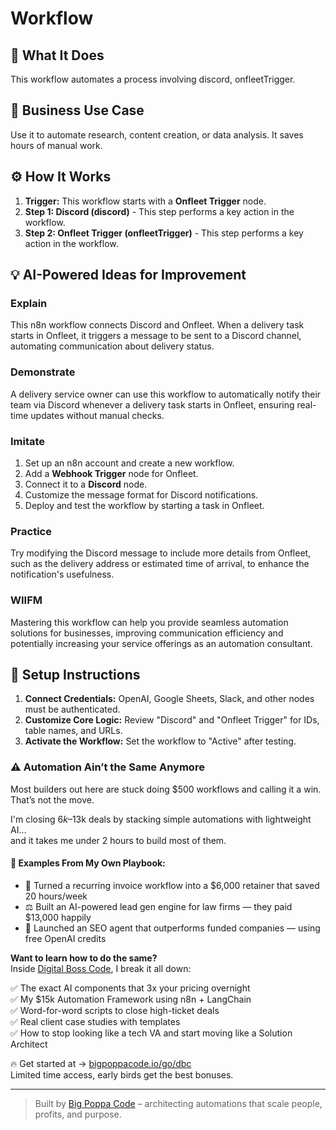 # Workflow

## 🚀 What It Does
This workflow automates a process involving discord, onfleetTrigger.

## 💼 Business Use Case
Use it to automate research, content creation, or data analysis. It saves hours of manual work.

## ⚙️ How It Works
1.  **Trigger:** This workflow starts with a **Onfleet Trigger** node.
2. **Step 1: Discord (discord)** - This step performs a key action in the workflow.
3. **Step 2: Onfleet Trigger (onfleetTrigger)** - This step performs a key action in the workflow.

## 💡 AI-Powered Ideas for Improvement
### Explain
This n8n workflow connects Discord and Onfleet. When a delivery task starts in Onfleet, it triggers a message to be sent to a Discord channel, automating communication about delivery status.

### Demonstrate
A delivery service owner can use this workflow to automatically notify their team via Discord whenever a delivery task starts in Onfleet, ensuring real-time updates without manual checks.

### Imitate
1. Set up an n8n account and create a new workflow.
2. Add a **Webhook Trigger** node for Onfleet.
3. Connect it to a **Discord** node.
4. Customize the message format for Discord notifications.
5. Deploy and test the workflow by starting a task in Onfleet.

### Practice
Try modifying the Discord message to include more details from Onfleet, such as the delivery address or estimated time of arrival, to enhance the notification's usefulness.

### WIIFM
Mastering this workflow can help you provide seamless automation solutions for businesses, improving communication efficiency and potentially increasing your service offerings as an automation consultant.

## 🔧 Setup Instructions
1. **Connect Credentials:** OpenAI, Google Sheets, Slack, and other nodes must be authenticated.
2. **Customize Core Logic:** Review "Discord" and "Onfleet Trigger" for IDs, table names, and URLs.
3. **Activate the Workflow:** Set the workflow to "Active" after testing.

### ⚠️ Automation Ain’t the Same Anymore

Most builders out here are stuck doing $500 workflows and calling it a win.  
That’s not the move.  

I'm closing $6k–$13k deals by stacking simple automations with lightweight AI...  
and it takes me under 2 hours to build most of them.

#### 🧠 Examples From My Own Playbook:
- 🔁 Turned a recurring invoice workflow into a $6,000 retainer that saved 20 hours/week  
- ⚖️ Built an AI-powered lead gen engine for law firms — they paid $13,000 happily  
- 🚀 Launched an SEO agent that outperforms funded companies — using free OpenAI credits  

**Want to learn how to do the same?**  
Inside [Digital Boss Code](https://bigpoppacode.io/go/dbc), I break it all down:

✅ The exact AI components that 3x your pricing overnight  
✅ My $15k Automation Framework using n8n + LangChain  
✅ Word-for-word scripts to close high-ticket deals  
✅ Real client case studies with templates  
✅ How to stop looking like a tech VA and start moving like a Solution Architect  

🔥 Get started at → [bigpoppacode.io/go/dbc](https://bigpoppacode.io/go/dbc)  
Limited time access, early birds get the best bonuses.

---
> Built by [Big Poppa Code](https://bigpoppacode.io) – architecting automations that scale people, profits, and purpose.
